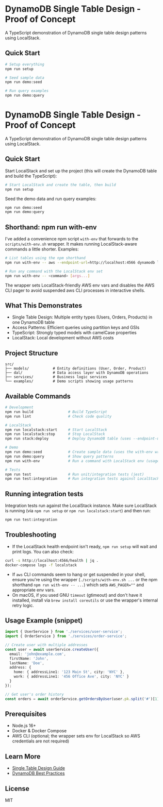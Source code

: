 # DynamoDB Single Table Design - Proof of Concept

A TypeScript demonstration of DynamoDB single table design patterns using LocalStack.

## Quick Start

```bash
# Setup everything
npm run setup

# Seed sample data
npm run demo:seed

# Run query examples  
npm run demo:query
```

# DynamoDB Single Table Design - Proof of Concept

A TypeScript demonstration of DynamoDB single table design patterns using LocalStack.

## Quick Start

Start LocalStack and set up the project (this will create the DynamoDB table and build the TypeScript):

```bash
# Start LocalStack and create the table, then build
npm run setup
```

Seed the demo data and run query examples:

```bash
npm run demo:seed
npm run demo:query
```

## Shorthand: npm run with-env

I've added a convenience npm script `with-env` that forwards to the `scripts/with-env.sh` wrapper.
It makes running LocalStack-aware commands a little shorter. Examples:

```bash
# List tables using the npm shorthand
npm run with-env -- aws --endpoint-url=http://localhost:4566 dynamodb list-tables --region eu-west-1

# Run any command with the LocalStack env set
npm run with-env -- <command> [args...]
```

The wrapper sets LocalStack-friendly AWS env vars and disables the AWS CLI pager to avoid suspended aws CLI processes in interactive shells.

## What This Demonstrates

- Single Table Design: Multiple entity types (Users, Orders, Products) in one DynamoDB table
- Access Patterns: Efficient queries using partition keys and GSIs
- TypeScript: Strongly typed models with camelCase properties
- LocalStack: Local development without AWS costs

## Project Structure

```
src/
├── models/           # Entity definitions (User, Order, Product)
├── dal/              # Data access layer with DynamoDB operations
├── services/         # Business logic services
└── examples/         # Demo scripts showing usage patterns
```

## Available Commands

```bash
# Development
npm run build                # Build TypeScript
npm run lint                 # Check code quality

# LocalStack
npm run localstack:start     # Start LocalStack
npm run localstack:stop      # Stop LocalStack
npm run stack:deploy         # Deploy DynamoDB table (uses --endpoint-url to talk to LocalStack)

# Demo
npm run demo:seed            # Create sample data (uses the with-env wrapper)
npm run demo:query           # Show query patterns
npm run with-env             # Run a command with LocalStack env (usage: npm run with-env -- <command>)

# Tests
npm run test                 # Run unit/integration tests (jest)
npm run test:integration     # Run integration tests against LocalStack (wrapper sets env)
```

## Running integration tests

Integration tests run against the LocalStack instance. Make sure LocalStack is running (via `npm run setup` or `npm run localstack:start`) and then run:

```bash
npm run test:integration
```

## Troubleshooting

- If the LocalStack health endpoint isn't ready, `npm run setup` will wait and print logs. You can also check:

```bash
curl -s http://localhost:4566/health | jq .
docker-compose logs -f localstack
```

- If `aws` CLI commands seem to hang or get suspended in your shell, ensure you're using the wrapper (`./scripts/with-env.sh ...` or the npm shorthand `npm run with-env -- ...`) which sets `AWS_PAGER=""` and appropriate env vars.
- On macOS, if you used GNU `timeout` (gtimeout) and don't have it installed, install via `brew install coreutils` or use the wrapper's internal retry logic.

## Usage Example (snippet)

```typescript
import { UserService } from './services/user-service';
import { OrderService } from './services/order-service';

// Create user with multiple addresses
const user = await userService.createUser({
  email: 'john@example.com',
  firstName: 'John',
  lastName: 'Doe',
  address: {
    home: { addressLine1: '123 Main St', city: 'NYC' },
    work: { addressLine1: '456 Office Ave', city: 'NYC' }
  }
});

// Get user's order history
const orders = await orderService.getOrdersByUser(user.pk.split('#')[1]);
```

## Prerequisites

- Node.js 16+
- Docker & Docker Compose
- AWS CLI (optional; the wrapper sets env for LocalStack so AWS credentials are not required)

## Learn More

- [Single Table Design Guide](https://www.alexdebrie.com/posts/dynamodb-single-table/)
- [DynamoDB Best Practices](https://docs.aws.amazon.com/amazondynamodb/latest/developerguide/best-practices.html)

## License

MIT
